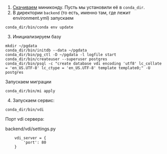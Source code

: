 
1. [Скачиваем](https://docs.conda.io/en/latest/miniconda.html) миниконду. Пусть мы установили её в `conda_dir`.
2. В директории `backend` (то есть, именно там, где лежит environment.yml) запускаем

```
conda_dir/bin/conda env update
```

3. Инициализируем базу

```
mkdir ~/pgdata
conda_dir/bin/initdb --data ~/pgdata
conda_dir/bin/pg_ctl -D ~/pgdata -l logfile start
conda_dir/bin/createuser --superuser postgres
conda_dir/bin/psql -c "create database vdi encoding 'utf8' lc_collate = 'en_US.UTF-8' lc_ctype = 'en_US.UTF-8' template template0;" -U postgres
```

Запускаем миграции

```
conda_dir/bin/mi apply
```

4. Запускаем сервис:

```
conda_dir/bin/vdi
```

Порт vdi сервера:

backend/vdi/settings.py
```
    vdi_server = {
        'port': 80
    }
```